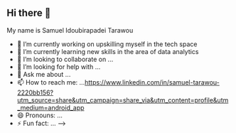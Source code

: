 ## Hi there 👋

My name is Samuel Idoubirapadei Tarawou 

- 🔭 I’m currently working on upskilling myself in the tech space
- 🌱 I’m currently learning new skills in the area of data analytics 
- 👯 I’m looking to collaborate on ...
- 🤔 I’m looking for help with ...
- 💬 Ask me about ...
- 📫 How to reach me: ...https://www.linkedin.com/in/samuel-tarawou-2220bb156?utm_source=share&utm_campaign=share_via&utm_content=profile&utm_medium=android_app
- 😄 Pronouns: ...
- ⚡ Fun fact: ...
-->
